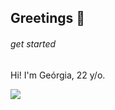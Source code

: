 ## Greetings 👋
###### get started

<p style="">Hi! I'm Geórgia, 22 y/o.</p>

<!--[![Anurag's GitHub stats](https://github-readme-stats.vercel.app/api?username=georgia-betina&theme=dracula)](https://github.com/georgia-betina/github-readme-stats)-->

<div>
  <a href="https://github.com/anuraghazra/github-readme-stats">
    <img align="center" src="https://github-readme-stats.vercel.app/api/top-langs/?username=georgia-betina&layout=compact&theme=dracula&card_width=300" />
  </a>
</div>


<!--  [![Top Langs](https://github-readme-stats.vercel.app/api/top-langs/?username=georgia-betina&layout=compact&theme=dracula&card_width=300)](https://github.com/georgia-betina/github-readme-stats)

**georgia-betina/georgia-betina** is a ✨ _special_ ✨ repository because its `README.md` (this file) appears on your GitHub profile.

Here are some ideas to get you started:

- 🔭 I’m currently working on ...
- 🌱 I’m currently learning ...
- 👯 I’m looking to collaborate on ...
- 🤔 I’m looking for help with ...
- 💬 Ask me about ...
- 📫 How to reach me: ...
- 😄 Pronouns: ...
- ⚡ Fun fact: ...
-->
